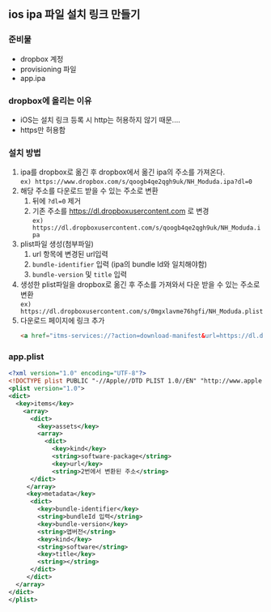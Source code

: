 ## ios ipa 파일 설치 링크 만들기
### 준비물
* dropbox 계정
* provisioning 파일
* app.ipa
### dropbox에 올리는 이유
* iOS는 설치 링크 등록 시 http는 허용하지 않기 때문....
* https만 허용함
### 설치 방법
1. ipa를 dropbox로 옮긴 후 dropbox에서 옮긴 ipa의 주소를 가져온다.  
    `ex) https://www.dropbox.com/s/qoogb4qe2qgh9uk/NH_Moduda.ipa?dl=0`
2. 해당 주소를 다운로드 받을 수 있는 주소로 변환
    1. 뒤에 `?dl=0` 제거
    2. 기존 주소를 https://dl.dropboxusercontent.com 로 변경  
    `ex) https://dl.dropboxusercontent.com/s/qoogb4qe2qgh9uk/NH_Moduda.ipa`
3. plist파일 생성(첨부파일)
    1. url 항목에 변경된 url입력
    2. `bundle-identifier` 입력 (ipa의 bundle Id와 일치해야함)
    3. `bundle-version` 및 `title` 입력
4. 생성한 plist파일을 dropbox로 옮긴 후 주소를 가져와서 다운 받을 수 있는 주소로 변환  
    `ex) https://dl.dropboxusercontent.com/s/0mgxlavme76hgfi/NH_Moduda.plist`
5. 다운로드 페이지에 링크 추가
    ```html
    <a href="itms-services://?action=download-manifest&url=https://dl.dropboxusercontent.com/s/0mgxlavme76hgfi/NH_Moduda.plist">다운로드</a>
    ```
### app.plist
```xml
<?xml version="1.0" encoding="UTF-8"?>
<!DOCTYPE plist PUBLIC "-//Apple//DTD PLIST 1.0//EN" "http://www.apple.com/DTDs/PropertyList-1.0.dtd">
<plist version="1.0">
<dict>
  <key>items</key>
    <array>
      <dict>
        <key>assets</key>
        <array>
          <dict>
            <key>kind</key>
            <string>software-package</string>
            <key>url</key>
            <string>2번에서 변환된 주소</string>
      </dict>
     </array>   
     <key>metadata</key>
      <dict>
        <key>bundle-identifier</key>
        <string>bundleId 입력</string>
        <key>bundle-version</key>
        <string>앱버전</string>
        <key>kind</key>
        <string>software</string>
        <key>title</key>
        <string></string>
      </dict>
     </dict>
  </array>
</dict>
</plist>
```
